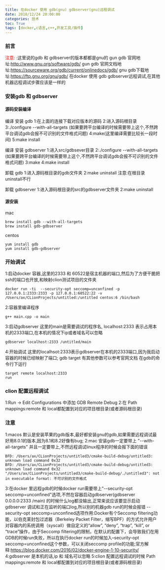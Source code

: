 ```yaml
---
title: 在docker 使用 gdb(gnu) gdbserver(gnu)远程调试
date: 2018/12/24 20:00:00
categories: 技术
toc: True
tags: [docker,c语言,c++,开发工具/插件]
---
```


### 前言
<font style='color:red'>注意:</font> :这里说的gdb 和 gdbserver的版本都都是gnu的
gun gdb 官网地址:http://www.gnu.org/software/gdb/
gun gdb 官网文档地址:https://sourceware.org/gdb/current/onlinedocs/gdb/
gnu gdb下载地址:https://ftp.gnu.org/gnu/gdb/
在docker 使用 gdb gdbserver远程调试,在其他机器远程调试步骤应该是一样的

### 安装gdb 和 gdbserver 
#### 源码安装编译
编译 安装 gdb
1:在上面的连接下载对应版本的源码
2:进入源码根目录
3:./configure --with-all-targets (如果要跨平台编译的时候需要带上这个,不然跨平台调试gdb会报不可识别的文件格式问题)
4:make(这里编译需要比较长一段时间)
5:make install

编译 安装 gdbserver
1:进入src/gdbsever目录
2:./configure --with-all-targets (如果要跨平台编译的时候需要带上这个,不然跨平台调试gdb会报不可识别的文件格式问题)
3:make
4:make install

卸载 gdb
1:进入源码根目录的gdb文件夹
2:make uninstall 注意:在根目录uninstall不行

卸载 gdbserver
1:进入源码根目录的src的gdbserver文件夹
2:make uninstall

#### 源安装
mac 
```shell
brew install gdb --with-all-targets 
brew install gdb-gdbserver
```
centos 
```shell
yum install gdb
yum install gdb-gdbserver
```

### 开始调试
1:启动docker 容器,这里的2333 和 60522是宿主机器的端口,然后为了方便干脆把ssh的端口也开放,和映射clion测试项目的文件夹
```shell
docker run -ti  --security-opt seccomp=unconfined -p 127.0.0.1:2333:2333 -p 127.0.0.1:60522:22 -v /Users/ax/CLionProjects/untitled:/untitled centos:6 /bin/bash
```
2:容器里编译程序  
```shell
g++ main.cpp -o main
```
3:启动gdbserver 这里的main是需要调试的程序名, localhost:2333 表示占用本机的2333端口,在本机的情况下ip或者域名可以忽略
```shell
gdbserver localhost:2333 /untitled/main
```
4:开始调试 这里的localhsot:2333表示gdbserver在本机的2333端口,因为我启动容器的时候已经映射了端口; gdb target 有其他参数可以参考官网文档
在gdb的命令行下运行
```shell
target remote localhost:2333 
run
```

### clion 配置远程调试
1:Run -> Edit Configurations 中添加 GDB Remote Debug
2:在 Path mappings:remote 和 local都配置到对应的项目根目录(或者源码根目录)

### 注意
1:macos 默认是安装苹果的gdb版本,最好都安装gnu的gdb,如果需要远程调试最好用8.0.1的版本,因为8.1和8.2好像有bug;
2:mac 安装gdb一定要带上 "--with-all-targets" 并且一定要带上,不然远程调试linux程序的时候会报下面的错误
```shell
BFD: /Users/ax/CLionProjects/untitled3/cmake-build-debug/untitled3: unknown load command 0x32
BFD: /Users/ax/CLionProjects/untitled3/cmake-build-debug/untitled3: unknown load command 0x32
"/Users/ax/CLionProjects/untitled3/cmake-build-debug/./untitled3": not in executable format: 不可识别的文件格式
```
3:在docker 里远程gdb的时候docker run需要带上"--security-opt seccomp=unconfined"选项,不然在容器启动gdbserver(gdbserver 0.0.0.0:2333 /main) 的时候什么log都没输出,正常来说应该要显示启动gdbserver 调试和正在监听的端口log,所以别的机器gdb run的时候会报错
--security-opt seccomp=unconfined选项作用:Docker有个Seccomp filtering功能，以伯克莱封包过滤器（Berkeley Packet Filter，缩写BPF）的方式允许用户对容器内的系统调用（syscall）做自定义的“allow”, “deny”, “trap”, “kill”, or “trace”操作，由于Seccomp filtering的限制，在默认的配置下，会导致我们在用GDB的时候run失败，所以在执行docker run的时候加入–security-opt seccomp=unconfined这个参数，可以关闭seccomp profile的功能;官方解释:https://blog.docker.com/2016/02/docker-engine-1-10-security/
4:gdbserver 是本机的话,ip 和 域名可以忽略
5:clion 配置远程调试的时候 Path mappings:remote 和 local都配置到对应的项目根目录(或者源码根目录)
